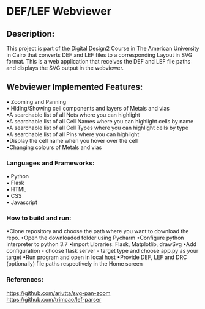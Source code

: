 # DEF/LEF Webviewer

## Description:<br/>
This project is part of the Digital Design2 Course in The American University in Cairo that converts DEF and LEF files to a corresponding Layout in SVG format.
This is a web application that receives the DEF and LEF file paths and displays the SVG output in the webviewer. 

## Webviewer Implemented Features: <br/>
• Zooming and Panning<br/>
• Hiding/Showing cell components and layers of Metals and vias<br/>
•A searchable list of all Nets where you can highlight<br/>
•A searchable list of all Cell Names where you can highlight cells by name <br/>
•A searchable list of all Cell Types where you can highlight cells by type <br/>
•A searchable list of all Pins where you can highlight<br/>
•Display the cell name when you hover over the cell<br/>
•Changing colours of Metals and vias<br/>

### Languages and Frameworks:<br/>
• Python<br/>
• Flask<br/>
• HTML<br/>
• CSS<br/>
• Javascript<br/>

### How to build and run:<br/>
•Clone repository and choose the path where you want to download the repo.
•Open the downloaded folder using Pycharm 
•Configure python interpreter to python 3.7
•Import Libraries: Flask, Matplotlib, drawSvg
•Add configuration - choose flask server - target type and choose app.py as your target
•Run program and open in local host
•Provide DEF, LEF and DRC (optionally) file paths respectively in the Home screen



### References:<br/>
https://github.com/ariutta/svg-pan-zoom<br/>
https://github.com/trimcao/lef-parser
